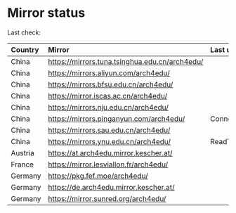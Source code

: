 <script src="./time.js"></script>
# Mirror status
Last check: <script type="text/javascript">localize(1676006337.1190453);</script>

|Country|Mirror|Last update|
|:------|:-----|:----------|
|China|https://mirrors.tuna.tsinghua.edu.cn/arch4edu/|<script type="text/javascript">localize(1675967783);</script>|
|China|https://mirrors.aliyun.com/arch4edu/|<script type="text/javascript">localize(1675967783);</script>|
|China|https://mirrors.bfsu.edu.cn/arch4edu/|<script type="text/javascript">localize(1675967783);</script>|
|China|https://mirror.iscas.ac.cn/arch4edu/|<script type="text/javascript">localize(1675967783);</script>|
|China|https://mirrors.nju.edu.cn/arch4edu/|<script type="text/javascript">localize(1675924568);</script>|
|China|https://mirrors.pinganyun.com/arch4edu/|ConnectionError|
|China|https://mirrors.sau.edu.cn/arch4edu/|<script type="text/javascript">localize(1673850842);</script>|
|China|https://mirrors.ynu.edu.cn/arch4edu/|ReadTimeout|
|Austria|https://at.arch4edu.mirror.kescher.at/|<script type="text/javascript">localize(1675967783);</script>|
|France|https://mirror.lesviallon.fr/arch4edu/|<script type="text/javascript">localize(1675967783);</script>|
|Germany|https://pkg.fef.moe/arch4edu/|<script type="text/javascript">localize(1675967783);</script>|
|Germany|https://de.arch4edu.mirror.kescher.at/|<script type="text/javascript">localize(1675967783);</script>|
|Germany|https://mirror.sunred.org/arch4edu/|<script type="text/javascript">localize(1675967783);</script>|

<script src="./tablefilter/tablefilter.js"></script>
<script src="./table.js"></script>